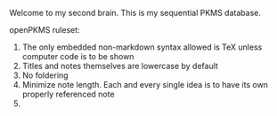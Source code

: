 Welcome to my second brain. This is my sequential PKMS database.

openPKMS ruleset:

1. The only embedded non-markdown syntax allowed is TeX unless computer code is to be shown
2. Titles and notes themselves are lowercase by default
3. No foldering
4. Minimize note length. Each and every single idea is to have its own properly referenced note
5. 